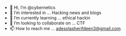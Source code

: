 - 👋 Hi, I’m @cybernetics 
- 👀 I’m interested in ... Hacking news and blogs
- 🌱 I’m currently learning ... ethical hackin
- 💞️ I’m looking to collaborate on ... CTF
- 📫 How to reach me ... adesolasherifdeen3@gmail.com

<!---
shade234sherif/shade234sherif is a ✨ special ✨ repository because its `README.md` (this file) appears on your GitHub profile.
You can click the Preview link to take a look at your changes.
--->
